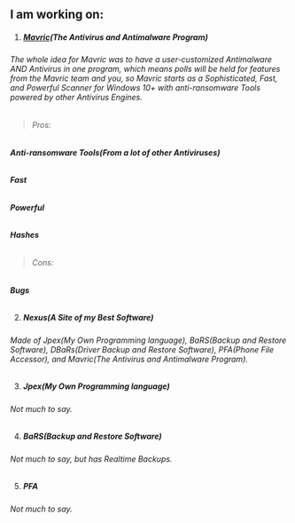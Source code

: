 ## I am working on:

 1. #####  [Mavric](https://k9-software.github.io/Mavric-Antimalware-Protection)(The Antivirus and Antimalware Program)
###### The whole idea for Mavric was to have a user-customized Antimalware AND Antivirus in one program, which means polls will be held for features from the Mavric team and you, so Mavric starts as a Sophisticated, Fast, and Powerful Scanner for Windows 10+ with anti-ransomware Tools powered by other Antivirus Engines.
> ###### Pros:
 ###### **Anti-ransomware Tools(_From a lot of other Antiviruses_)**
 ###### **Fast**
 ###### **Powerful**
 ###### **Hashes**
> ###### Cons:
  ###### **Bugs**
 2. #####  Nexus(A Site of my Best Software)
###### Made of Jpex(My Own Programming language), BaRS(Backup and Restore Software), DBaRs(Driver Backup and Restore Software), PFA(Phone File Accessor), and Mavric(The Antivirus and Antimalware Program).
 3. #####  Jpex(My Own Programming language)
###### Not much to say.
4. #####  BaRS(Backup and Restore Software)
###### Not much to say, but has Realtime Backups.
5. #####  PFA
###### Not much to say.
